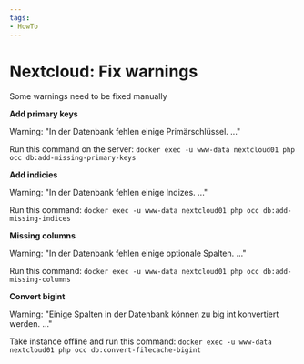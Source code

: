 ```yaml
---
tags:
- HowTo
---
```

# Nextcloud: Fix warnings

Some warnings need to be fixed manually

**Add primary keys**

Warning: "In der Datenbank fehlen einige Primärschlüssel. ..."

Run this command on the server: `docker exec -u www-data nextcloud01 php occ db:add-missing-primary-keys`

**Add indicies**

Warning: "In der Datenbank fehlen einige Indizes. ..."

Run this command: `docker exec -u www-data nextcloud01 php occ db:add-missing-indices`

**Missing columns**

Warning: "In der Datenbank fehlen einige optionale Spalten. ..."

Run this command: `docker exec -u www-data nextcloud01 php occ db:add-missing-columns`

**Convert bigint**

Warning: "Einige Spalten in der Datenbank können zu big int konvertiert werden. ..."

Take instance offline and run this command: `docker exec -u www-data nextcloud01 php occ db:convert-filecache-bigint`

